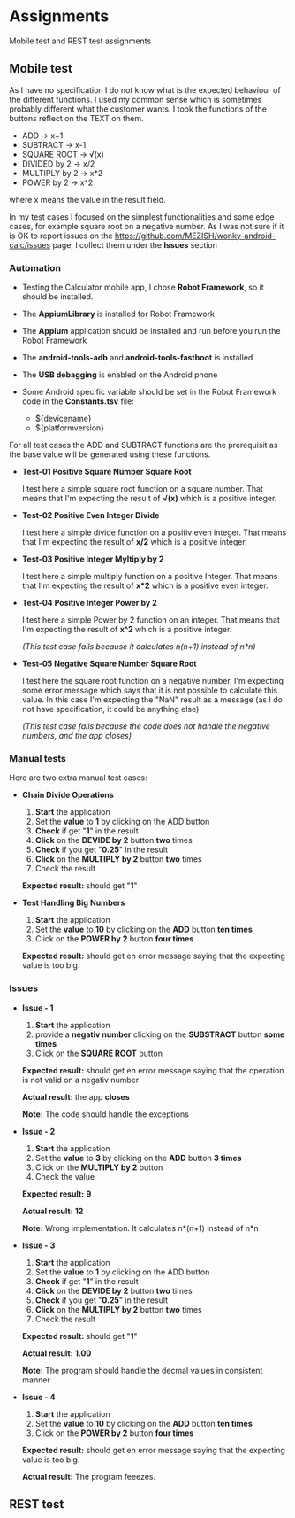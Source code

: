 # Assignments
Mobile test and REST test assignments
## Mobile test
As I have no specification I do not know what is the expected behaviour of the different functions.
I used my common sense which is sometimes probably different what the customer wants.
I took the functions of the buttons reflect on the TEXT on them.
- ADD -> x+1
- SUBTRACT -> x-1
- SQUARE ROOT  -> √(x)
- DIVIDED by 2 ->  x/2
- MULTIPLY by 2  -> x*2
- POWER by 2 -> x^2

where x means the value in the result field.

In my test cases I focused on the simplest functionalities and some edge cases, for example square root on a negative number.
As I was not sure if it is OK to report issues on the https://github.com/MEZISH/wonky-android-calc/issues page, I collect them under the **Issues** section
### Automation

- Testing the Calculator mobile app, I chose **Robot Framework**, so it should be installed.
- The **AppiumLibrary** is installed for Robot Framework
- The **Appium** application should be installed and run before you run the Robot Framework
- The **android-tools-adb** and **android-tools-fastboot** is installed
- The **USB debagging** is enabled on the Android phone
- Some Android specific variable should be set in the Robot Framework code in the **Constants.tsv** file:

    - ${devicename}
    - ${platformversion}
  
For all test cases the ADD and SUBTRACT functions are the prerequisit as the base value will be generated using these functions.
* **Test-01 Positive Square Number Square Root**

  I test here a simple square root function on a square number.
  That means that I'm expecting the result of **√(x)** which is a positive integer.
  
* **Test-02 Positive Even Integer Divide**

  I test here a simple divide function on a positiv even integer.
  That means that I'm expecting the result of **x/2** which is a positive integer.
  
* **Test-03 Positive Integer Myltiply by 2**

  I test here a simple multiply function on a positive Integer.
  That means that I'm expecting the result of **x*2** which is a positive even integer.
  
* **Test-04 Positive Integer Power by 2**

  I test here a simple Power by 2 function on an integer.
  That means that I'm expecting the result of **x^2** which is a positive integer.
  
  _(This test case fails because it calculates n(n+1) instead of n*n)_
  
* **Test-05 Negative Square Number Square Root**

  I test here the square root function on a negative number.
  I'm expecting some error message which says that it is not possible to calculate this value.
  In this case I'm expecting the "NaN" result as a message (as I do not have specification, it could be anything else)
  
  _(This test case fails because the code does not handle the negative numbers, and the app closes)_

### Manual tests
   Here are two extra manual test cases:
   
* **Chain Divide Operations**
  1. **Start** the application
  2. Set the **value** to **1** by clicking on the ADD button
  3. **Check** if get "**1**" in the result
  4. **Click** on the **DEVIDE by 2** button **two** times
  5. **Check** if you get "**0.25**" in the result
  6. **Click** on the **MULTIPLY by 2** button **two** times
  7.  Check the result
  
  **Expected result:** should get "**1**"


* **Test Handling Big Numbers**
  1. **Start** the application
  2. Set the **value** to **10** by clicking on the **ADD** button **ten times**
  3. Click on the **POWER by 2** button **four times**
  
  **Expected result:** should get en error message saying that the expecting value is too big.

  
### Issues
* **Issue - 1**
  1. **Start** the application
  2. provide a **negativ number** clicking on the **SUBSTRACT** button **some times**
  3. Click on the **SQUARE ROOT** button
  
  **Expected result:** should get en error message saying that the operation is not valid on a negativ number
   
  **Actual result:** the app **closes**
   
  **Note:** The code should handle the  exceptions
   
* **Issue - 2**
  1. **Start** the application
  2. Set the **value** to **3** by clicking on the **ADD** button **3 times**
  3. Click on the **MULTIPLY by 2** button
  4. Check the value
   
   
  **Expected result:** **9**
   
  **Actual result:** **12**
   
  **Note:** Wrong implementation. It calculates n*(n+1) instead of n*n

* **Issue - 3**
  1. **Start** the application
  2. Set the **value** to **1** by clicking on the ADD button
  3. **Check** if get "**1**" in the result
  4. **Click** on the **DEVIDE by 2** button **two** times
  5. **Check** if you get "**0.25**" in the result
  6. **Click** on the **MULTIPLY by 2** button **two** times
  7.  Check the result
  
  **Expected result:** should get "**1**"
  
  **Actual result:** **1.00**
  
  **Note:** The program should handle the decmal values in consistent manner

* **Issue - 4**
  1. **Start** the application
  2. Set the **value** to **10** by clicking on the **ADD** button **ten times**
  3. Click on the **POWER by 2** button **four times**
  
  **Expected result:** should get en error message saying that the expecting value is too big.
   
  **Actual result:** The program feeezes.
       
    
  


## REST test
